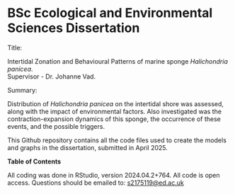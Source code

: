 # BSc Ecological and Environmental Sciences Dissertation

Title: 

Intertidal Zonation and Behavioural Patterns of marine sponge _Halichondria panicea_.  
Supervisor - Dr. Johanne Vad.

Summary:

Distribution of _Halichondria panicea_ on the intertidal shore was assessed, along with the impact of environmental factors. 
Also investigated was the contraction-expansion dynamics of this sponge, the occurrence of these events, and the possible triggers. 

This Github repository contains all the code files used to create the models and graphs in the dissertation, submitted in April 2025. 

**Table of Contents**

All coding was done in RStudio, version 2024.04.2+764. 
All code is open access. 
Questions should be emailed to: s2175119@ed.ac.uk
